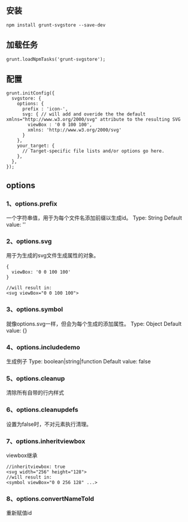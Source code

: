 ## 安装
```
npm install grunt-svgstore --save-dev
```
## 加载任务
```
grunt.loadNpmTasks('grunt-svgstore');
```
## 配置
```
grunt.initConfig({
  svgstore: {
    options: {
      prefix : 'icon-',
      svg: { // will add and overide the the default xmlns="http://www.w3.org/2000/svg" attribute to the resulting SVG
        viewBox : '0 0 100 100',
        xmlns: 'http://www.w3.org/2000/svg'
      }
    },
    your_target: {
      // Target-specific file lists and/or options go here.
    },
  },
});
```
## options
### 1、options.prefix
一个字符串值，用于为每个文件名添加前缀以生成id。
Type: String
Default value: ''
### 2、options.svg
用于为生成的svg文件生成属性的对象。
```
{
  viewBox: '0 0 100 100'
}

//will result in:
<svg viewBox="0 0 100 100">
```
### 3、options.symbol
就像options.svg一样，但会为每个生成的<symbol>添加属性。
Type: Object
Default value: {}
### 4、options.includedemo
生成例子
Type: boolean|string|function
Default value: false
### 5、options.cleanup 
清除所有自带的行内样式
### 6、options.cleanupdefs 
设置为false时，不对<defs>元素执行清理。
### 7、options.inheritviewbox
viewbox继承
```
//inheritviewbox: true
<svg width="256" height="128">
//will result in:
<symbol viewBox="0 0 256 128" ...>
```
### 8、options.convertNameToId 
重新赋值id

